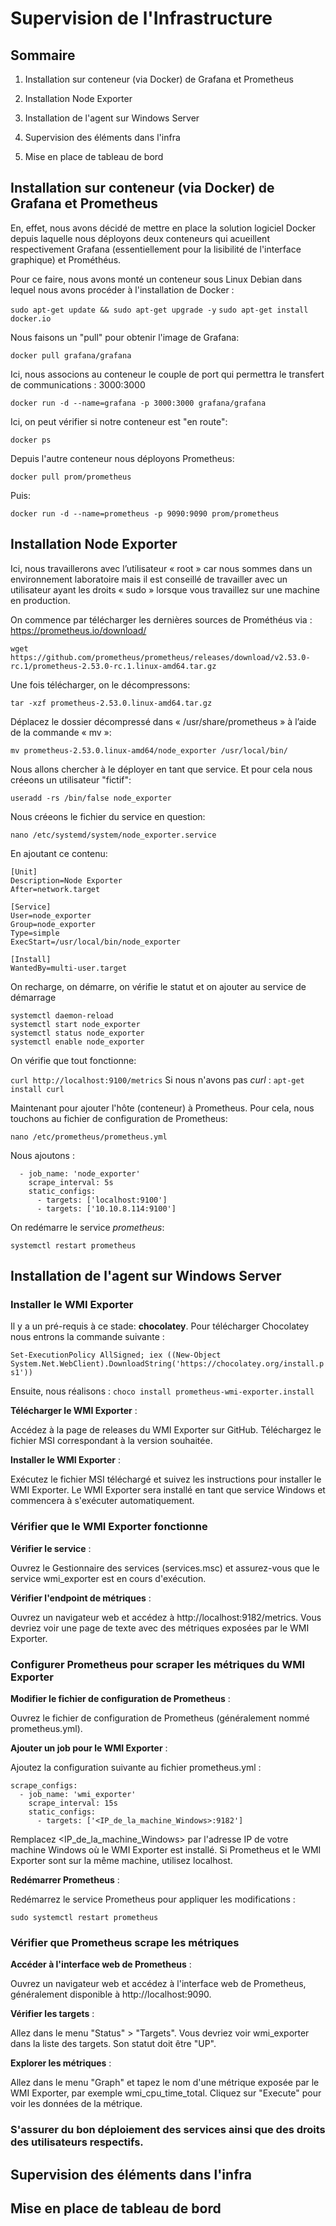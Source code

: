 # Supervision de l'Infrastructure

## Sommaire

1) Installation sur conteneur (via Docker) de Grafana et Prometheus

2) Installation Node Exporter

3) Installation de l'agent sur Windows Server

4) Supervision des éléments dans l'infra

5) Mise en place de tableau de bord

## Installation sur conteneur (via Docker) de Grafana et Prometheus

En, effet, nous avons décidé de mettre en place la solution logiciel Docker depuis laquelle nous déployons deux conteneurs qui acueillent respectivement Grafana (essentiellement pour la lisibilité de l'interface graphique) et Prométhéus.

Pour ce faire, nous avons monté un conteneur sous Linux Debian dans lequel nous avons procéder à l'installation de Docker :

``sudo apt-get update && sudo apt-get upgrade -y``
``sudo apt-get install docker.io``

Nous faisons un "pull" pour obtenir l'image de Grafana:

``docker pull grafana/grafana``

Ici, nous associons au conteneur le couple de port qui permettra le transfert de communications : 3000:3000

``docker run -d --name=grafana -p 3000:3000 grafana/grafana``

Ici, on peut vérifier si notre conteneur est "en route":

``docker ps``

Depuis l'autre conteneur nous déployons Prometheus:

``docker pull prom/prometheus``

Puis:

``docker run -d --name=prometheus -p 9090:9090 prom/prometheus``

## Installation Node Exporter

Ici, nous travaillerons avec l’utilisateur « root » car nous sommes dans un environnement laboratoire mais il est 
conseillé de travailler avec un utilisateur ayant les droits « sudo » lorsque vous travaillez sur une machine en 
production.

On commence par télécharger les dernières sources de Prométhéus via : https://prometheus.io/download/

``wget https://github.com/prometheus/prometheus/releases/download/v2.53.0-rc.1/prometheus-2.53.0-rc.1.linux-amd64.tar.gz``

Une fois télécharger, on le décompressons:

``tar -xzf prometheus-2.53.0.linux-amd64.tar.gz``

Déplacez le dossier décompressé dans « /usr/share/prometheus » à l’aide de la commande « mv »:

``mv prometheus-2.53.0.linux-amd64/node_exporter /usr/local/bin/``

Nous allons chercher à le déployer en tant que service. Et pour cela nous créeons un utilisateur "fictif":

``useradd -rs /bin/false node_exporter``

Nous créeons le fichier du service en question:

``nano /etc/systemd/system/node_exporter.service``

En ajoutant ce contenu:

```
[Unit]
Description=Node Exporter
After=network.target

[Service]
User=node_exporter
Group=node_exporter
Type=simple
ExecStart=/usr/local/bin/node_exporter

[Install]
WantedBy=multi-user.target
```

On recharge, on démarre, on vérifie le statut et on ajouter au service de démarrage

```
systemctl daemon-reload
systemctl start node_exporter
systemctl status node_exporter
systemctl enable node_exporter
```

On vérifie que tout fonctionne:

``curl http://localhost:9100/metrics``
Si nous n'avons pas *curl* : ``apt-get install curl``

Maintenant pour ajouter l'hôte (conteneur) à Prometheus. Pour cela, nous touchons au fichier de configuration de Prometheus:

``nano /etc/prometheus/prometheus.yml``

Nous ajoutons :

```
  - job_name: 'node_exporter'
    scrape_interval: 5s
    static_configs:
      - targets: ['localhost:9100']
      - targets: ['10.10.8.114:9100']
```

On redémarre le service *prometheus*:

``systemctl restart prometheus``

## Installation de l'agent sur Windows Server

### Installer le WMI Exporter

Il y a un pré-requis à ce stade: **chocolatey**.
Pour télécharger Chocolatey nous entrons la commande suivante :

``Set-ExecutionPolicy AllSigned; iex ((New-Object System.Net.WebClient).DownloadString('https://chocolatey.org/install.ps1'))``

Ensuite, nous réalisons : ``choco install prometheus-wmi-exporter.install``

**Télécharger le WMI Exporter** :

Accédez à la page de releases du WMI Exporter sur GitHub.
Téléchargez le fichier MSI correspondant à la version souhaitée.

**Installer le WMI Exporter** :

Exécutez le fichier MSI téléchargé et suivez les instructions pour installer le WMI Exporter.
Le WMI Exporter sera installé en tant que service Windows et commencera à s'exécuter automatiquement.

### Vérifier que le WMI Exporter fonctionne

**Vérifier le service** :

Ouvrez le Gestionnaire des services (services.msc) et assurez-vous que le service wmi_exporter est en cours d'exécution.

**Vérifier l'endpoint de métriques** :

Ouvrez un navigateur web et accédez à http://localhost:9182/metrics.
Vous devriez voir une page de texte avec des métriques exposées par le WMI Exporter.

### Configurer Prometheus pour scraper les métriques du WMI Exporter

**Modifier le fichier de configuration de Prometheus** :

Ouvrez le fichier de configuration de Prometheus (généralement nommé prometheus.yml).

**Ajouter un job pour le WMI Exporter** :

Ajoutez la configuration suivante au fichier prometheus.yml :

    scrape_configs:
      - job_name: 'wmi_exporter'
        scrape_interval: 15s
        static_configs:
          - targets: ['<IP_de_la_machine_Windows>:9182']

Remplacez <IP_de_la_machine_Windows> par l'adresse IP de votre machine Windows où le WMI Exporter est installé. Si Prometheus et le WMI Exporter sont sur la même machine, utilisez localhost.

**Redémarrer Prometheus** :

Redémarrez le service Prometheus pour appliquer les modifications :

``sudo systemctl restart prometheus``

### Vérifier que Prometheus scrape les métriques

**Accéder à l'interface web de Prometheus** :

Ouvrez un navigateur web et accédez à l'interface web de Prometheus, généralement disponible à http://localhost:9090.

**Vérifier les targets** :

Allez dans le menu "Status" > "Targets".
Vous devriez voir wmi_exporter dans la liste des targets. Son statut doit être "UP".

**Explorer les métriques** :

Allez dans le menu "Graph" et tapez le nom d'une métrique exposée par le WMI Exporter, par exemple wmi_cpu_time_total.
Cliquez sur "Execute" pour voir les données de la métrique.

### S'assurer du bon déploiement des services ainsi que des droits des utilisateurs respectifs.

## Supervision des éléments dans l'infra

## Mise en place de tableau de bord